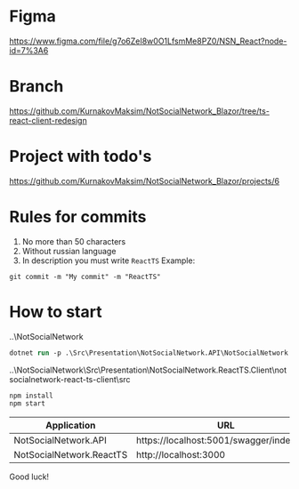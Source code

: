 # Figma
https://www.figma.com/file/g7o6ZeI8w0O1LfsmMe8PZ0/NSN_React?node-id=7%3A6

# Branch
https://github.com/KurnakovMaksim/NotSocialNetwork_Blazor/tree/ts-react-client-redesign

# Project with todo's
https://github.com/KurnakovMaksim/NotSocialNetwork_Blazor/projects/6

# Rules for commits
1) No more than 50 characters 
2) Without russian language
3) In description you must write `ReactTS` Example:
``` git
git commit -m "My commit" -m "ReactTS"
```

# How to start
..\NotSocialNetwork
``` ps
dotnet run -p .\Src\Presentation\NotSocialNetwork.API\NotSocialNetwork.API.csproj
```

..\NotSocialNetwork\Src\Presentation\NotSocialNetwork.ReactTS.Client\notsocialnetwork-react-ts-client\src
``` ps
npm install
npm start
```

| Application 	    | URL |
|------------------ | -------------------------------------- |
| NotSocialNetwork.API  | https://localhost:5001/swagger/index.html |
| NotSocialNetwork.ReactTS  | http://localhost:3000 |

Good luck!